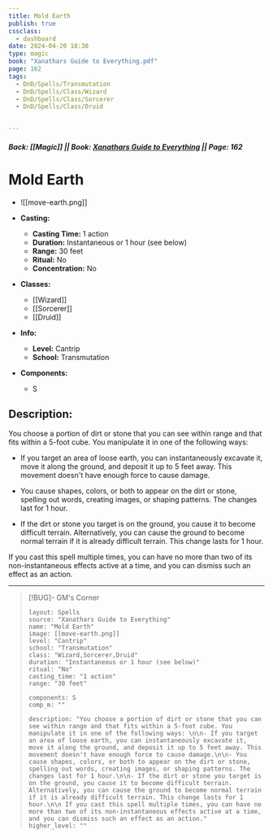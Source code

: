 ```yaml
---
title: Mold Earth
publish: true
cssclass:
  - dashboard
date: 2024-04-20 18:30
type: magic
book: "Xanathars Guide to Everything.pdf"
page: 162
tags:
  - DnD/Spells/Transmutation
  - DnD/Spells/Class/Wizard
  - DnD/Spells/Class/Sorcerer
  - DnD/Spells/Class/Druid


---
```


##### Back: [[Magic]] || Book: [Xanathars Guide to Everything](https://drive.google.com/drive/folders/1O5bhpYizcIT5xxAoLOuzCRht_PVS7VSG?usp=sharing) || Page: 162

# Mold Earth
- ![[move-earth.png]]
- **Casting:**
    - **Casting Time:** 1 action
    - **Duration:** Instantaneous or 1 hour (see below)
    - **Range:** 30 feet
    - **Ritual:** No
    - **Concentration:** No
- **Classes:**
    - [[Wizard]]
    - [[Sorcerer]]
    - [[Druid]]

- **Info:**
    - **Level:** Cantrip
    - **School:** Transmutation
- **Components:**
    - S


## Description:
You choose a portion of dirt or stone that you can see within range and that fits within a 5-foot cube. You manipulate it in one of the following ways: 

- If you target an area of loose earth, you can instantaneously excavate it, move it along the ground, and deposit it up to 5 feet away. This movement doesn't have enough force to cause damage.

- You cause shapes, colors, or both to appear on the dirt or stone, spelling out words, creating images, or shaping patterns. The changes last for 1 hour.

- If the dirt or stone you target is on the ground, you cause it to become difficult terrain. Alternatively, you can cause the ground to become normal terrain if it is already difficult terrain. This change lasts for 1 hour.

 If you cast this spell multiple times, you can have no more than two of its non-instantaneous effects active at a time, and you can dismiss such an effect as an action.



---

> [!BUG]- GM's Corner
>
> ```statblock
> layout: Spells
> source: "Xanathars Guide to Everything"
> name: "Mold Earth"
> image: [[move-earth.png]]
> level: "Cantrip"
> school: "Transmutation"
> class: "Wizard,Sorcerer,Druid"
> duration: "Instantaneous or 1 hour (see below)"
> ritual: "No"
> casting_time: "1 action"
> range: "30 feet"
>
> components: S
> comp_m: ""
>
> description: "You choose a portion of dirt or stone that you can see within range and that fits within a 5-foot cube. You manipulate it in one of the following ways: \n\n- If you target an area of loose earth, you can instantaneously excavate it, move it along the ground, and deposit it up to 5 feet away. This movement doesn't have enough force to cause damage.\n\n- You cause shapes, colors, or both to appear on the dirt or stone, spelling out words, creating images, or shaping patterns. The changes last for 1 hour.\n\n- If the dirt or stone you target is on the ground, you cause it to become difficult terrain. Alternatively, you can cause the ground to become normal terrain if it is already difficult terrain. This change lasts for 1 hour.\n\n If you cast this spell multiple times, you can have no more than two of its non-instantaneous effects active at a time, and you can dismiss such an effect as an action."
> higher_level: ""
> ```
